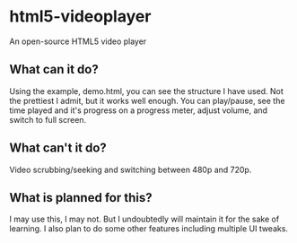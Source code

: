 html5-videoplayer
=================

An open-source HTML5 video player

What can it do?
---------------

Using the example, demo.html, you can see the structure I have used. Not the prettiest I admit, but it works well enough. You can play/pause, see the time played and it's progress on a progress meter, adjust volume, and switch to full screen.

What can't it do?
-----------------

Video scrubbing/seeking and switching between 480p and 720p.

What is planned for this?
-------------------------

I may use this, I may not. But I undoubtedly will maintain it for the sake of learning. I also plan to do some other features including multiple UI tweaks.
